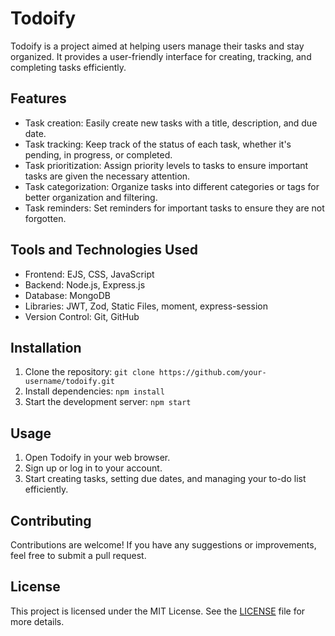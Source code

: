 # Todoify

Todoify is a project aimed at helping users manage their tasks and stay organized. It provides a user-friendly interface for creating, tracking, and completing tasks efficiently. 


## Features

- Task creation: Easily create new tasks with a title, description, and due date.
- Task tracking: Keep track of the status of each task, whether it's pending, in progress, or completed.
- Task prioritization: Assign priority levels to tasks to ensure important tasks are given the necessary attention.
- Task categorization: Organize tasks into different categories or tags for better organization and filtering.
- Task reminders: Set reminders for important tasks to ensure they are not forgotten.

## Tools and Technologies Used

- Frontend: EJS, CSS, JavaScript
- Backend: Node.js, Express.js
- Database: MongoDB
- Libraries: JWT, Zod, Static Files, moment, express-session
- Version Control: Git, GitHub

## Installation

1. Clone the repository: `git clone https://github.com/your-username/todoify.git`
2. Install dependencies: `npm install`
3. Start the development server: `npm start`

## Usage

1. Open Todoify in your web browser.
2. Sign up or log in to your account.
3. Start creating tasks, setting due dates, and managing your to-do list efficiently.

## Contributing

Contributions are welcome! If you have any suggestions or improvements, feel free to submit a pull request.

## License

This project is licensed under the MIT License. See the [LICENSE](LICENSE) file for more details.



